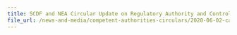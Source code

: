 ```yaml
---
title: SCDF and NEA Circular Update on Regulatory Authority and Control Measures for 7 Substances in Singapore
file_url: /news-and-media/competent-authorities-circulars/2020-06-02-ca.pdf
---
```

